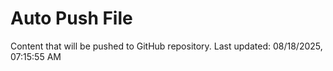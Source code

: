 # Auto Push File

Content that will be pushed to GitHub repository.
Last updated: 08/18/2025, 07:15:55 AM